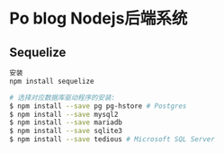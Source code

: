 # Po blog Nodejs后端系统

## Sequelize

``` bash
安装
npm install sequelize

# 选择对应数据库驱动程序的安装:
$ npm install --save pg pg-hstore # Postgres
$ npm install --save mysql2
$ npm install --save mariadb
$ npm install --save sqlite3
$ npm install --save tedious # Microsoft SQL Server
```
